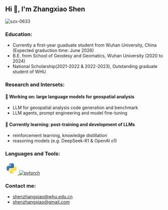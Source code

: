 ## Hi 👋, I'm Zhangxiao Shen</h1>
<p align="left"> <img src="https://komarev.com/ghpvc/?username=szx-0633&label=Profile%20views&color=0e75b6&style=flat" alt="szx-0633" /> </p>

### Education: 
- Currently a first-year guaduate student from Wuhan University, China (Expected graduction time: June 2026)
- B.E. from School of Geodesy and Geomatics, Wuhan University (2020 to 2024)
- National Scholarship(2021-2022 & 2022-2023), Outstanding graduate student of WHU

### Research and Intersets:
#### 🔭 Working on: **large language models for geospatial analysis**
- LLM for geospatial analysis code generation and benchmark
- LLM agents, prompt engineering and model fine-tuning
#### 🌱 Currently learning: **post-training and development of LLMs**
- reinforcement learning, knowledge distillation
- reasoning models (e.g. DeepSeek-R1 & OpenAI o1)

<h3 align="left">Languages and Tools:</h3>
<p align="left"> <a href="https://www.python.org" target="_blank" rel="noreferrer"> <img src="https://raw.githubusercontent.com/devicons/devicon/master/icons/python/python-original.svg" alt="python" width="40" height="40"/> </a> <a href="https://pytorch.org/" target="_blank" rel="noreferrer"> <img src="https://www.vectorlogo.zone/logos/pytorch/pytorch-icon.svg" alt="pytorch" width="40" height="40"/> </a> </p>

### Contact me:
- shenzhangxiao@whu.edu.cn
- shenzhangxiao@gmail.com

<!---
szx-0633/szx-0633 is a ✨ special ✨ repository because its `README.md` (this file) appears on your GitHub profile.
You can click the Preview link to take a look at your changes.
--->
